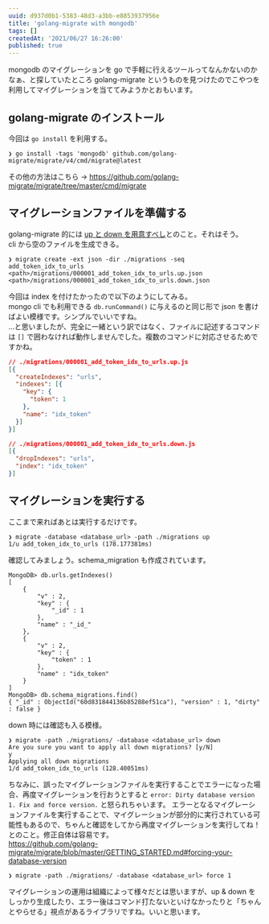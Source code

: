 ```yaml
---
uuid: d937d0b1-5383-48d3-a3bb-e8853937956e
title: 'golang-migrate with mongodb'
tags: []
createdAt: '2021/06/27 16:26:00'
published: true
---
```


mongodb のマイグレーションを go で手軽に行えるツールってなんかないのかなぁ、と探していたところ golang-migrate というものを見つけたのでこやつを利用してマイグレーションを当ててみようかとおもいます。

## golang-migrate のインストール

今回は `go install` を利用する。

```shell
❯ go install -tags 'mongodb' github.com/golang-migrate/migrate/v4/cmd/migrate@latest
```

その他の方法はこちら -> https://github.com/golang-migrate/migrate/tree/master/cmd/migrate

## マイグレーションファイルを準備する

golang-migrate 的には [up と down を用意すべし](https://github.com/golang-migrate/migrate#migration-files)とのこと。それはそう。  
cli から空のファイルを生成できる。

```shell
❯ migrate create -ext json -dir ./migrations -seq add_token_idx_to_urls
<path>/migrations/000001_add_token_idx_to_urls.up.json
<path>/migrations/000001_add_token_idx_to_urls.down.json
```

今回は index を付けたかったので以下のようにしてみる。  
mongo cli でも利用できる `db.runCommand()` に与えるのと同じ形で json を書けばよい模様です。シンプルでいいですね。  
…と思いましたが、完全に一緒という訳ではなく、ファイルに記述するコマンドは `[]` で囲わなければ動作しませんでした。複数のコマンドに対応させるためですかね。

```json
// ./migrations/000001_add_token_idx_to_urls.up.js
[{
  "createIndexes": "urls",
  "indexes": [{
    "key": {
      "token": 1
    },
    "name": "idx_token"
  }]
}]

// ./migrations/000001_add_token_idx_to_urls.down.js
[{
  "dropIndexes": "urls",
  "index": "idx_token"
}]
```

## マイグレーションを実行する

ここまで来ればあとは実行するだけです。

```shell
❯ migrate -database <database_url> -path ./migrations up
1/u add_token_idx_to_urls (178.177381ms)
```

確認してみましょう。schema_migration も作成されています。

```shell
MongoDB> db.urls.getIndexes()
[
	{
		"v" : 2,
		"key" : {
			"_id" : 1
		},
		"name" : "_id_"
	},
	{
		"v" : 2,
		"key" : {
			"token" : 1
		},
		"name" : "idx_token"
	}
]
MongoDB> db.schema_migrations.find()
{ "_id" : ObjectId("60d831844136b85288ef51ca"), "version" : 1, "dirty" : false }
```

down 時には確認も入る模様。

```shell
❯ migrate -path ./migrations/ -database <database_url> down
Are you sure you want to apply all down migrations? [y/N]
y
Applying all down migrations
1/d add_token_idx_to_urls (128.40051ms)
```

ちなみに、誤ったマイグレーションファイルを実行することでエラーになった場合、再度マイグレーションを行おうとすると `error: Dirty database version 1. Fix and force version.` と怒られちゃいます。
エラーとなるマイグレーションファイルを実行することで、マイグレーションが部分的に実行されている可能性もあるので、ちゃんと確認をしてから再度マイグレーションを実行してね！とのこと。修正自体は容易です。  
https://github.com/golang-migrate/migrate/blob/master/GETTING_STARTED.md#forcing-your-database-version

```shell
❯ migrate -path ./migrations/ -database <database_url> force 1
```

マイグレーションの運用は組織によって様々だとは思いますが、up & down をしっかり生成したり、エラー後はコマンド打たないといけなかったりと「ちゃんとやらせる」視点があるライブラリですね。いいと思います。
